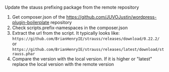 Update the stauss prefixing package from the remote repository

1. Get composer.json of the https://github.com/JUVOJustin/wordpress-plugin-boilerplate repository
2. Check scripts.prefix-namespaces in the composer.json
3. Extract the url from the script. It typically looks like: `https://github.com/BrianHenryIE/strauss/releases/download/0.22.2/` or `https://github.com/BrianHenryIE/strauss/releases/latest/download/strauss.phar`
4. Compare the version with the local version. If it is higher or "latest" replace the local version with the remote version
